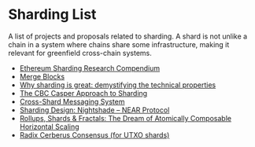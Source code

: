 # Sharding List

A list of projects and proposals related to sharding. A shard is not unlike a chain in a system
where chains share some infrastructure, making it relevant for greenfield cross-chain systems.


- [Ethereum Sharding Research Compendium](https://notes.ethereum.org/@serenity/H1PGqDhpm?type=view)
- [Merge Blocks](https://ethresear.ch/t/merge-blocks-and-synchronous-cross-shard-state-execution/1240)
- [Why sharding is great: demystifying the technical properties](https://vitalik.ca/general/2021/04/07/sharding.html)
- [The CBC Casper Approach to Sharding](https://www.youtube.com/watch?v=lC-CNzWllKA)
- [Cross-Shard Messaging System](https://ethresear.ch/t/cross-shard-messaging-system/6201)
- [Sharding Design: Nightshade – NEAR Protocol](https://near.org/papers/nightshade/)
- [Rollups, Shards & Fractals: The Dream of Atomically Composable Horizontal Scaling](https://archive.devcon.org/archive/watch/6/rollups-shards-and-fractals-the-dream-of-atomically-composable-horizontal-scaling/?tab=YouTube)
- [Radix Cerberus Consensus (for UTXO shards)](https://www.radixdlt.com/blog/cerberus-consensus-peer-reviewed)
